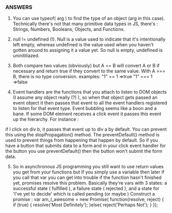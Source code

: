 ### ANSWERS

1. You can use typeof( arg ) to find the type of an object (arg in this case). Technically there's not that many primitive data types in JS, there's : Strings, Numbers, Booleans, Objects, and Functions.

2. null != undefined (!). Null is a value used to indicate that it's intentionally left empty, whereas undefined is the value used when you haven't gotten around to assigning it a value yet. So null is empty, undefined is uninitiliazed.

3. Both compare two values (obviously) but A == B will convert A or B if necessary and return true if they convert to the same value. With A === B, there is no type conversion.
examples:
"1" == 1
=>true
"1" === 1
=>false

4. Event handlers are the functions that you attach to listen to DOM objects (I assume any object really (?) ), so when that object gets passed an event object it then passes that event to all the event handlers registered to listen for that event type.
Event bubbling seems like a boon and a bane. If some DOM element receives a click event it passes this event up the hierarchy. For instance :
<div id='a'>
 <div id='b'></div>
</div >
if I click on div b, it passes that event up to div a by default. You can prevent this using the stopPropagation() method. The preventDefault() method is used to prevent things from happening that happen by default. So if you have a button that submits data to a form and in your click event handler for the button you use preventDefault() then the button won't submit the form data.

5. So in asynchronous JS programming you still want to use return values you get from your functions but if you simply use a variable then later if you call that var you can get into trouble if the function hasn't finished yet, promises resolve this problem. Basically they're vars with 3 states: a successful state ( fulfilled ), a failure state ( rejected ), and a state for 'I've yet to decide' which is called pending (or maybe )
Construct a promise :
var am_I_awesome = new Promise( function(resolve, reject) {
  if (true) {
    resolve('Most Definitely');
  }else{
    reject('Perhaps Not');
  }
});
